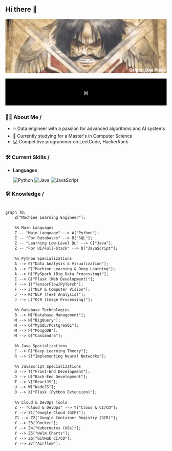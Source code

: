 ## Hi there 👋

<p align="center">
  <img src="introduce_gif/sd_result.gif" alt="GIF">
</p>

<p align="center">
  <img src="introduce_gif/output.gif" alt="Introduction GIF">
</p>

### 👨‍💻 About Me /

- ⭐ Data engineer with a passion for advanced algorithms and AI systems
- 🌱 Currently studying for a Master's in Computer Science
- 💻 Competitive programmer on LeetCode, HackerRank

### 🛠️ Current Skills /

- **Languages**  

  ![Python](https://img.shields.io/badge/Python-3776AB?style=for-the-badge&logo=python&logoColor=white "Python Programming Language") 
  ![Java](https://img.shields.io/badge/Java-ED8B00?style=for-the-badge&logo=java&logoColor=white "Java Programming Language")
  ![JavaScript](https://img.shields.io/badge/JavaScript-323330?style=for-the-badge&logo=javascript&logoColor=F7DF1E "JavaScript Programming Language")

### 🛠️ Knowledge /

```mermaid

graph TD;
    Z["Machine Learning Engineer"];
    
    %% Main Languages
    Z -- "Main Language" --> A["Python"];
    Z -- "For Databases" --> B["SQL"];
    Z -- "Learning Low-Level DL" --> C["Java"];
    Z -- "For UI/Full-Stack" --> D["JavaScript"];
    
    %% Python Specializations
    A --> E["Data Analysis & Visualization"];
    A --> F["Machine Learning & Deep Learning"];
    A --> H["PySpark (Big Data Processing)"];
    E --> G["Flask (Web Development)"];
    F --> I["TensorFlow/PyTorch"];
    F --> J["NLP & Computer Vision"];
    J --> K["NLP (Text Analysis)"];
    J --> L["OCR (Image Processing)"];
    
    %% Database Technologies
    B --> M["Database Management"];
    M --> N["BigQuery"];
    M --> O["MySQL/PostgreSQL"];
    M --> P["MongoDB"];
    M --> Q["Cassandra"];
    
    %% Java Specializations
    C --> R["Deep Learning Theory"];
    R --> S["Implementing Neural Networks"];
    
    %% JavaScript Specializations
    D --> T["Front-End Development"];
    D --> U["Back-End Development"];
    T --> V["ReactJS"];
    U --> W["NodeJS"];
    D --> X["Flask (Python Extension)"];
    
    %% Cloud & DevOps Tools
    Z -- "Cloud & DevOps" --> Y["Cloud & CI/CD"];
    Y --> Z1["Google Cloud (GCP)"];
    Z1 --> Z2["Google Container Registry (GCR)"];
    Y --> Z3["Docker"];
    Y --> Z4["Kubernetes (k8s)"];
    Y --> Z5["Helm Charts"];
    Y --> Z6["GitHub CI/CD"];
    Y --> Z7["Airflow"];
```